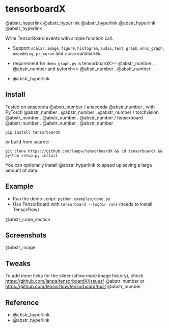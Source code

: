 # tensorboardX

@abstr_hyperlink @abstr_hyperlink @abstr_hyperlink @abstr_hyperlink @abstr_hyperlink 

Write TensorBoard events with simple function call.

  * Support `scalar`, `image`, `figure`, `histogram`, `audio`, `text`, `graph`, `onnx_graph`, `embedding`, `pr_curve` and `video` summaries.

  * requirement for `demo_graph.py` is tensorboardX>= @abstr_number . @abstr_number and pytorch>= @abstr_number . @abstr_number 

  * @abstr_hyperlink 




## Install

Tested on anaconda @abstr_number / anaconda @abstr_number , with PyTorch @abstr_number . @abstr_number . @abstr_number / torchvision @abstr_number . @abstr_number . @abstr_number / tensorboard @abstr_number . @abstr_number . @abstr_number 

`pip install tensorboardX`

or build from source:

`git clone https://github.com/lanpa/tensorboardX && cd tensorboardX && python setup.py install`

You can optionally install @abstr_hyperlink to speed up saving a large amount of data.

## Example

  * Run the demo script: `python examples/demo.py`
  * Use TensorBoard with `tensorboard --logdir runs` (needs to install TensorFlow)

@abstr_code_section 




## Screenshots

@abstr_image 

## Tweaks

To add more ticks for the slider (show more image history), check https://github.com/lanpa/tensorboardX/issues/ @abstr_number or https://github.com/tensorflow/tensorboard/pull/ @abstr_number 

## Reference

  * @abstr_hyperlink 
  * @abstr_hyperlink 


